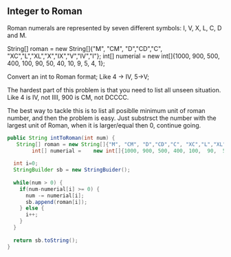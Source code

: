 ## Integer to Roman
Roman numerals are represented by seven different symbols: I, V, X, L, C, D and M.  

String[] roman = new String[]{"M", "CM", "D","CD","C", "XC","L","XL","X","IX","V","IV","I"};
        int[] numerial =    new int[]{1000, 900, 500, 400, 100,  90,  50, 40, 10,   9,   5,  4,  1};

Convert an int to Roman format; Like 4 -> IV, 5->V;

The hardest part of this problem is that you need to list all unseen situation. Like 4 is IV, not IIII, 900 is CM, not DCCCC.

The best way to tackle this is to list all posiblle minimum unit of roman number, and then the problem is easy. Just substrsct the number with the largest unit of Roman, when it is larger/equal then 0, continue going.



```java
public String intToRoman(int num) {
   String[] roman = new String[]{"M", "CM", "D","CD","C", "XC","L","XL","X","IX","V","IV","I"};
        int[] numerial =    new int[]{1000, 900, 500, 400, 100,  90,  50, 40, 10,   9,   5,  4,  1};
  
  int i=0;
  StringBuilder sb = new StringBuider();
  
  while(num > 0) {
    if(num-numerial[i] >= 0) {
      num -= numerial[i];
      sb.append(roman[i]);
    } else {
      i++;
    }
  }
  
  return sb.toString();
}
```

